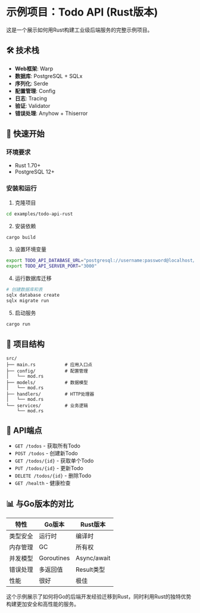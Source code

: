 # 示例项目：Todo API (Rust版本)

这是一个展示如何用Rust构建工业级后端服务的完整示例项目。

## 🛠️ 技术栈

- **Web框架**: Warp
- **数据库**: PostgreSQL + SQLx
- **序列化**: Serde
- **配置管理**: Config
- **日志**: Tracing
- **验证**: Validator
- **错误处理**: Anyhow + Thiserror

## 🚀 快速开始

### 环境要求

- Rust 1.70+
- PostgreSQL 12+

### 安装和运行

1. 克隆项目
```bash
cd examples/todo-api-rust
```

2. 安装依赖
```bash
cargo build
```

3. 设置环境变量
```bash
export TODO_API_DATABASE_URL="postgresql://username:password@localhost/todoapp"
export TODO_API_SERVER_PORT="3000"
```

4. 运行数据库迁移
```bash
# 创建数据库和表
sqlx database create
sqlx migrate run
```

5. 启动服务
```bash
cargo run
```

## 📖 项目结构

```
src/
├── main.rs           # 应用入口点
├── config/           # 配置管理
│   └── mod.rs
├── models/           # 数据模型
│   └── mod.rs
├── handlers/         # HTTP处理器
│   └── mod.rs
└── services/         # 业务逻辑
    └── mod.rs
```

## 🔌 API端点

- `GET /todos` - 获取所有Todo
- `POST /todos` - 创建新Todo  
- `GET /todos/{id}` - 获取单个Todo
- `PUT /todos/{id}` - 更新Todo
- `DELETE /todos/{id}` - 删除Todo
- `GET /health` - 健康检查

## 📊 与Go版本的对比

| 特性 | Go版本 | Rust版本 |
|------|--------|----------|
| 类型安全 | 运行时 | 编译时 |
| 内存管理 | GC | 所有权 |
| 并发模型 | Goroutines | Async/await |
| 错误处理 | 多返回值 | Result类型 |
| 性能 | 很好 | 极佳 |

这个示例展示了如何将Go的后端开发经验迁移到Rust，同时利用Rust的独特优势构建更加安全和高性能的服务。